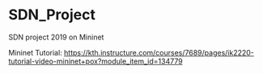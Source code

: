 # SDN_Project
SDN project 2019 on Mininet

Mininet Tutorial: https://kth.instructure.com/courses/7689/pages/ik2220-tutorial-video-mininet+pox?module_item_id=134779

